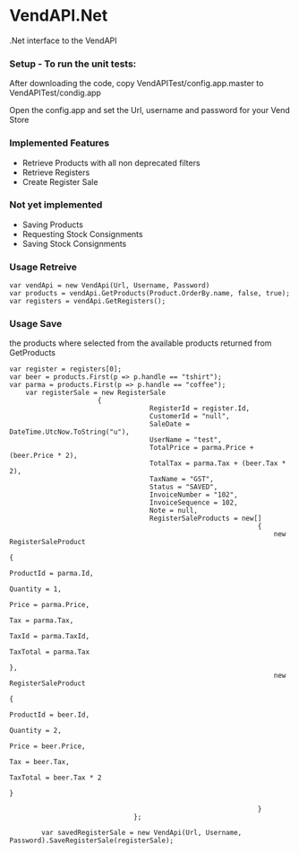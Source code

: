 VendAPI.Net
===========

.Net interface to the VendAPI


### Setup - To run the unit tests:

After downloading the code, copy VendAPITest/config.app.master to VendAPITest/condig.app

Open the config.app and set the Url, username and password for your Vend Store

### Implemented Features
* Retrieve Products with all non deprecated filters
* Retrieve Registers
* Create Register Sale

### Not yet implemented
* Saving Products
* Requesting Stock Consignments
* Saving Stock Consignments

### Usage Retreive

	var vendApi = new VendApi(Url, Username, Password)
	var products = vendApi.GetProducts(Product.OrderBy.name, false, true);
	var registers = vendApi.GetRegisters();


### Usage Save
the products where selected from the available products returned from GetProducts

	var register = registers[0];
	var beer = products.First(p => p.handle == "tshirt");
	var parma = products.First(p => p.handle == "coffee");
        var registerSale = new RegisterSale
                          {
                                       RegisterId = register.Id,
                                       CustomerId = "null",
                                       SaleDate = DateTime.UtcNow.ToString("u"),
                                       UserName = "test",
                                       TotalPrice = parma.Price + (beer.Price * 2),
                                       TotalTax = parma.Tax + (beer.Tax * 2),
                                       TaxName = "GST",
                                       Status = "SAVED",
                                       InvoiceNumber = "102",
                                       InvoiceSequence = 102,
                                       Note = null,
                                       RegisterSaleProducts = new[]
                                                                  {
                                                                      new RegisterSaleProduct
                                                                          {
                                                                              ProductId = parma.Id,
                                                                              Quantity = 1,
                                                                              Price = parma.Price,
                                                                              Tax = parma.Tax,
                                                                              TaxId = parma.TaxId,
                                                                              TaxTotal = parma.Tax
                                                                          },
                                                                      new RegisterSaleProduct
                                                                          {
                                                                              ProductId = beer.Id,
                                                                              Quantity = 2,
                                                                              Price = beer.Price,
                                                                              Tax = beer.Tax,
                                                                              TaxTotal = beer.Tax * 2
                                                                          }

                                                                  }
                                   };

            var savedRegisterSale = new VendApi(Url, Username, Password).SaveRegisterSale(registerSale);



	